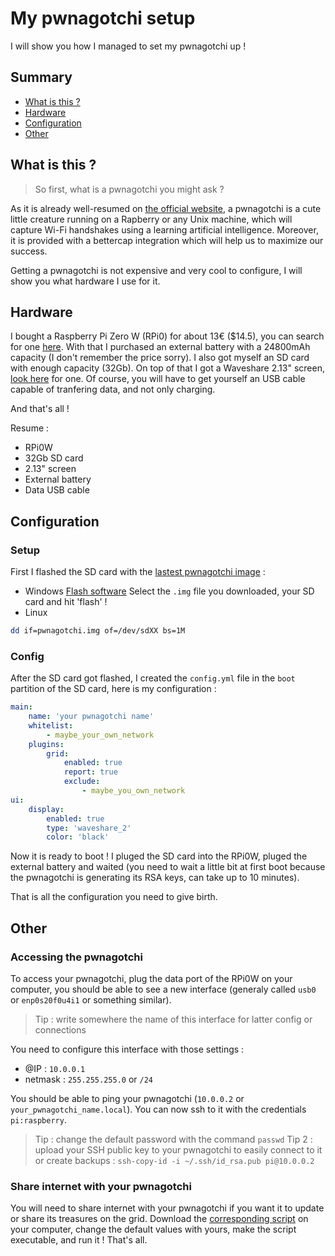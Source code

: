# My pwnagotchi setup
I will show you how I managed to set my pwnagotchi up !

## Summary
* [What is this ?](#what-is-this-)
* [Hardware](#hardware)
* [Configuration](#configuration)
* [Other](#other)

## What is this ?
> So first, what is a pwnagotchi you might ask ?

As it is already well-resumed on [the official website](https://pwnagotchi.ai), a pwnagotchi is a cute little creature running on a Rapberry or any Unix machine, which will capture Wi-Fi handshakes using a learning artificial intelligence. Moreover, it is provided with a bettercap integration which will help us to maximize our success.

Getting a pwnagotchi is not expensive and very cool to configure, I will show you what hardware I use for it.

## Hardware
I bought a Raspberry Pi Zero W (RPi0) for about 13€ ($14.5), you can search for one [here](https://www.raspberrypi.org/products/raspberry-pi-zero-w/). With that I purchased an external battery with a 24800mAh capacity (I don't remember the price sorry).
I also got myself an SD card with enough capacity (32Gb). On top of that I got a Waveshare 2.13" screen, [look here](https://www.waveshare.com/2.13inch-e-paper-hat.htm) for one. Of course, you will have to get yourself an USB cable capable of tranfering data, and not only charging.

And that's all !

Resume :
* RPi0W
* 32Gb SD card
* 2.13" screen
* External battery
* Data USB cable

## Configuration
### Setup
First I flashed the SD card with the [lastest pwnagotchi image](https://github.com/evilsocket/pwnagotchi/releases) :
* Windows
[Flash software](https://www.balena.io/etcher/)
Select the `.img` file you downloaded, your SD card and hit 'flash' !
* Linux
```bash
dd if=pwnagotchi.img of=/dev/sdXX bs=1M
```

### Config
After the SD card got flashed, I created the `config.yml` file in the `boot` partition of the SD card, here is my configuration :
```yml
main:
	name: 'your pwnagotchi name'
	whitelist:
		- maybe_your_own_network
	plugins:
		grid:
			enabled: true
			report: true
			exclude:
				- maybe_you_own_network
ui:
	display:
		enabled: true
		type: 'waveshare_2'
		color: 'black'
```
Now it is ready to boot ! I pluged the SD card into the RPi0W, pluged the external battery and waited (you need to wait a little bit at first boot because the pwnagotchi is generating its RSA keys, can take up to 10 minutes).

That is all the configuration you need to give birth.

## Other
### Accessing the pwnagotchi
To access your pwnagotchi, plug the data port of the RPi0W on your computer, you should be able to see a new interface (generaly called `usb0` or `enp0s20f0u4i1` or something similar).
> Tip : write somewhere the name of this interface for latter config or connections

You need to configure this interface with those settings :
* @IP : `10.0.0.1`
* netmask : `255.255.255.0` or `/24`

You should be able to ping your pwnagotchi (`10.0.0.2` or `your_pwnagotchi_name.local`).
You can now ssh to it with the credentials `pi:raspberry`.
> Tip : change the default password with the command `passwd`
> Tip 2 : upload your SSH public key to your pwnagotchi to easily connect to it or create backups : `ssh-copy-id -i ~/.ssh/id_rsa.pub pi@10.0.0.2`

### Share internet with your pwnagotchi
You will need to share internet with your pwnagotchi if you want it to update or share its treasures on the grid.
Download the [corresponding script](https://pwnagotchi.ai/configuration/#host-connection-sharing) on your computer, change the default values with yours, make the script executable, and run it ! That's all.
